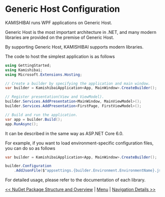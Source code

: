 
# Generic Host Configuration

KAMISHIBAI runs WPF applications on Generic Host.

Generic Host is the most important architecture in .NET, and many modern libraries are provided on the premise of Generic Host.

By supporting Generic Host, KAMISHIBAI supports modern libraries.

The code to host the simplest application is as follows

```cs
using GettingStarted;
using Kamishibai;
using Microsoft.Extensions.Hosting;

// Create a builder by specifying the application and main window.
var builder = KamishibaiApplication<App, MainWindow>.CreateBuilder();

// Register presentation(View and ViewModel).
builder.Services.AddPresentation<MainWindow, MainViewModel>();
builder.Services.AddPresentation<FirstPage, FirstViewModel>();

// Build and run the application.
var app = builder.Build();
app.RunAsync();
```

It can be described in the same way as ASP.NET Core 6.0.

For example, if you want to load environment-specific configuration files, you can do so as follows

```cs
var builder = KamishibaiApplication<App, MainWindow>.CreateBuilder();

builder.Configuration
    .AddJsonFile($"appsettings.{builder.Environment.EnvironmentName}.json", true, false);
```

For detailed usage, please refer to the documentation of each library.

[<< NuGet Package Structure and Overview](03-overview.md) | [Menu](01-table-of-contents.md) | [Navigation Details >>](05-navigation.md)
